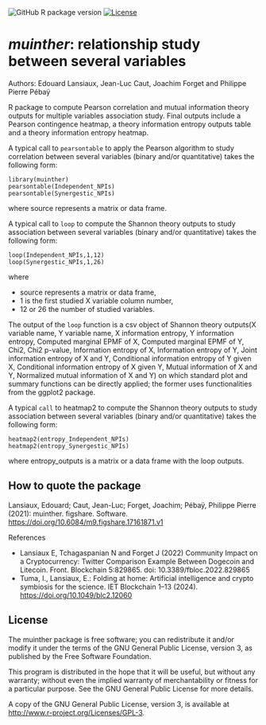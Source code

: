 ![GitHub R package version](https://img.shields.io/github/r-package/v/edlansiaux/muinther)
[![License](https://img.shields.io/github/license/edlansiaux/muinther)](https://github.com/edlansiaux/muinther/blob/master/LICENSE)

*muinther*: relationship study between several variables
==

Authors: Edouard Lansiaux, Jean-Luc Caut, Joachim Forget and Philippe Pierre Pébaÿ

R package to compute Pearson correlation and mutual information theory outputs for multiple variables association study. Final outputs include a Pearson contingence heatmap, a theory information entropy outputs table and a theory information entropy heatmap.

A typical call to `pearsontable` to apply the Pearson algorithm to study correlation between several variables (binary and/or quantitative) takes the following form:

```
library(muinther)
pearsontable(Independent_NPIs)
pearsontable(Synergestic_NPIs)
```

where source represents a  matrix or data frame.


A typical call to `loop` to compute the Shannon theory outputs to study association between several variables (binary and/or quantitative) takes the following form:

```
loop(Independent_NPIs,1,12)
loop(Synergestic_NPIs,1,26)
```

where 
- source represents a  matrix or data frame, 
- 1 is the first studied X variable column number,
- 12 or 26 the number of studied variables.

The output of the `loop` function is a csv object of Shannon theory outputs(X variable name, Y variable name, X information entropy, Y information entropy, Computed marginal EPMF of X, Computed marginal EPMF of Y, Chi2, Chi2 p-value, Information entropy of X, Information entropy of Y, Joint information entropy of X and Y, Conditional information entropy of Y given X, Conditional information entropy of X given Y, Mutual information of X and Y, Normalized mutual information of X and Y) on which standard plot and summary functions can be directly applied; the former uses functionalities from the ggplot2 package. 


A typical `call` to heatmap2 to compute the Shannon theory outputs to study association between several variables (binary and/or quantitative) takes the following form:

```
heatmap2(entropy_Independent_NPIs)
heatmap2(entropy_Synergestic_NPIs)
```

where entropy_outputs is a matrix or a data frame with the loop outputs.


How to quote the package
-
Lansiaux, Edouard; Caut, Jean-Luc; Forget, Joachim; Pébaÿ, Philippe Pierre (2021): muinther. figshare. Software. https://doi.org/10.6084/m9.figshare.17161871.v1 

References
- Lansiaux E, Tchagaspanian N and Forget J (2022) Community Impact on a Cryptocurrency: Twitter Comparison Example Between Dogecoin and Litecoin. Front. Blockchain 5:829865. doi: 10.3389/fbloc.2022.829865
- Tuma, I., Lansiaux, E.: Folding at home: Artificial intelligence and crypto symbiosis for the science. IET Blockchain 1–13 (2024). https://doi.org/10.1049/blc2.12060

License
-
The muinther package is free software; you can redistribute it and/or modify it under the terms of the GNU General Public License, version 3, as published by the Free Software Foundation.

This program is distributed in the hope that it will be useful, but without any warranty; without even the implied warranty of merchantability or fitness for a particular purpose. See the GNU General Public License for more details.

A copy of the GNU General Public License, version 3, is available at http://www.r-project.org/Licenses/GPL-3.
